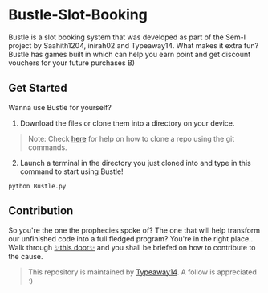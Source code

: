 # Bustle-Slot-Booking

Bustle is a slot booking system that was developed as part of the Sem-I project by Saahith1204, inirah02 and Typeaway14. What makes it extra fun? Bustle has games built in which can help you earn point and get discount vouchers for your future purchases B)

## Get Started
Wanna use Bustle for yourself?
  1. Download the files or clone them into a directory on your device.
> Note: Check [here](https://docs.github.com/en/repositories/creating-and-managing-repositories/cloning-a-repository) for help on how to clone a repo using the git        commands.
  2. Launch a terminal in the directory you just cloned into and type in this command to start using Bustle!
```
python Bustle.py
```
 
## Contribution
So you're the one the prophecies spoke of? The one that will help transform our unfinished code into a full fledged program? You're in the right place..
Walk through [✨this door✨](/CONTRIBUTING.md) and you shall be briefed on how to contribute to the cause. 
 
>This repository is maintained by [Typeaway14](https://github.com/Typeaway14). A follow is appreciated :)



